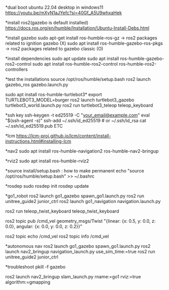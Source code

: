 *dual boot ubuntu 22.04 desktop in windows11
https://youtu.be/mXyN1aJYefc?si=40Gf_A5U9whxaHek

*install ros2(gazebo is default installed)
https://docs.ros.org/en/humble/Installation/Ubuntu-Install-Debs.html

*install gazebo
sudo apt-get install ros-humble-ros-gz -> ros2 packages related to ignition gazebo (X)
sudo apt install ros-humble-gazebo-ros-pkgs -> ros2 packages related to gazebo classic (O)

*install dependencies
sudo apt update
sudo apt install ros-humble-gazebo-ros2-control
sudo apt install ros-humble-ros2-control ros-humble-ros2-controllers

*test the installations
source /opt/ros/humble/setup.bash
ros2 launch gazebo_ros gazebo.launch.py

sudo apt install ros-humble-turtlebot3*
export TURTLEBOT3_MODEL=burger
ros2 launch turtlebot3_gazebo turtlebot3_world.launch.py
ros2 run turtlebot3_teleop teleop_keyboard

*ssh key
ssh-keygen -t ed25519 -C "your_email@example.com" 
eval "$(ssh-agent -s)" 
ssh-add ~/.ssh/id_ed25519  # or ~/.ssh/id_rsa 
cat ~/.ssh/id_ed25519.pub 
ETC

*lcm
https://lcm-proj.github.io/lcm/content/install-instructions.html#installing-lcm

*nav2
sudo apt install ros-humble-navigation2 ros-humble-nav2-bringup

*rviz2
sudo apt install ros-humble-rviz2

*source install/setup.bash : how to make permanent
echo "source /opt/ros/humble/setup.bash" >> ~/.bashrc

*rosdep
sudo rosdep init
rosdep update

*go1_robot 
ros2 launch go1_gazebo spawn_go1.launch.py
ros2 run unitree_guide2 junior_ctrl
ros2 launch go1_navigation navigation.launch.py

ros2 run teleop_twist_keyboard teleop_twist_keyboard 

ros2 topic pub /cmd_vel geometry_msgs/Twist "{linear: {x: 0.5, y: 0.0, z: 0.0}, angular: {x: 0.0, y: 0.0, z: 0.2}}" 

ros2 topic echo /cmd_vel 
ros2 topic info /cmd_vel 

*autonomous nav
ros2 launch go1_gazebo spawn_go1.launch.py
ros2 launch nav2_bringup navigation_launch.py use_sim_time:=true
ros2 run unitree_guide2 junior_ctrl 


*troubleshoot
pkill -f gazebo

ros2 launch nav2_bringup slam_launch.py rname:=go1 rviz:=true algorithm:=gmapping
